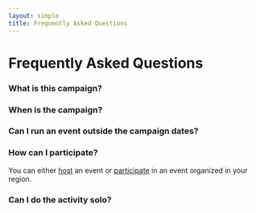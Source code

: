 ```yaml
---
layout: simple
title: Frequently Asked Questions
---
```


# Frequently Asked Questions

<div class="content-box faq" markdown="1">

### What is this campaign?
<REPLACEME>

### When is the campaign?
<REPLACEME>

### Can I run an event outside the campaign dates?
<REPLACEME>

### How can I participate?
You can either <a href="{{ '/host/' | prepend: site.baseurl }}">host</a> an event or <a href="{{ '/participate/' | prepend: site.baseurl }}">participate</a> in an event organized in your region.

### Can I do the activity solo?
<REPLACEME>

</div>